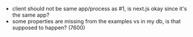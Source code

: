 - client should not be same app/process as #1, is next.js okay since it's the same app?
- some properties are missing from the examples vs in my db, is that supposed to happen? (7600)